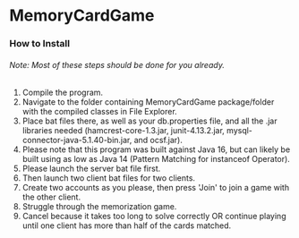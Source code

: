 # MemoryCardGame

### How to Install

###### Note: Most of these steps should be done for you already.

1. Compile the program.
2. Navigate to the folder containing MemoryCardGame package/folder with the compiled classes in File Explorer.
3. Place bat files there, as well as your db.properties file, and all the .jar libraries needed (hamcrest-core-1.3.jar, junit-4.13.2.jar, mysql-connector-java-5.1.40-bin.jar, and 
   ocsf.jar).
4. Please note that this program was built against Java 16, but can likely be built using as low as Java 14 (Pattern Matching for instanceof Operator).
5. Please launch the server bat file first.
6. Then launch two client bat files for two clients.
7. Create two accounts as you please, then press 'Join' to join a game with the other client.
8. Struggle through the memorization game.
9. Cancel because it takes too long to solve correctly OR continue playing until one client has more than half of the cards matched.

